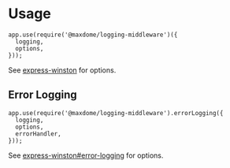 # Usage

```
app.use(require('@maxdome/logging-middleware')({
  logging,
  options,
}));
```

See [express-winston](https://github.com/bithavoc/express-winston#request-logging) for options.

## Error Logging

```
app.use(require('@maxdome/logging-middleware').errorLogging({
  logging,
  options,
  errorHandler,
}));
```

See [express-winston#error-logging](https://github.com/bithavoc/express-winston#error-logging) for options.
